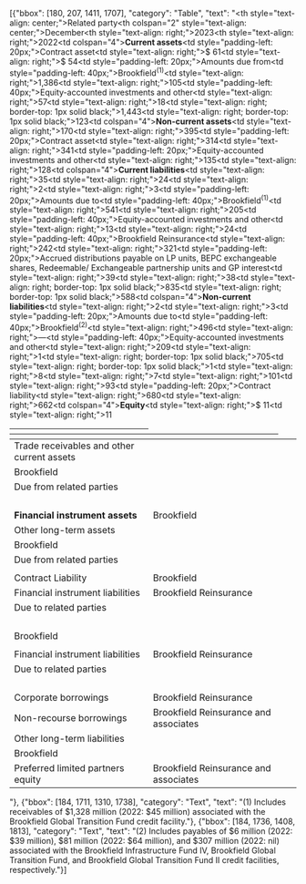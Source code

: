 [{"bbox": [180, 207, 1411, 1707], "category": "Table", "text": "<table><thead><tr><th></th><th style=\"text-align: center;\">Related party</th><th colspan=\"2\" style=\"text-align: center;\">December</th></tr><tr><th></th><th></th><th style=\"text-align: right;\">2023</th><th style=\"text-align: right;\">2022</th></tr></thead><tbody><tr><td colspan=\"4\"><strong>Current assets</strong></td></tr><tr><td>Trade receivables and other current assets</td><td></td><td></td><td></td></tr><tr><td style=\"padding-left: 20px;\">Contract asset</td><td>Brookfield</td><td style=\"text-align: right;\">$ 61</td><td style=\"text-align: right;\">$ 54</td></tr><tr><td>Due from related parties</td><td></td><td></td><td></td></tr><tr><td style=\"padding-left: 20px;\">Amounts due from</td><td></td><td></td><td></td></tr><tr><td style=\"padding-left: 40px;\">Brookfield<sup>(1)</sup></td><td></td><td style=\"text-align: right;\">1,386</td><td style=\"text-align: right;\">105</td></tr><tr><td style=\"padding-left: 40px;\">Equity-accounted investments and other</td><td></td><td style=\"text-align: right;\">57</td><td style=\"text-align: right;\">18</td></tr><tr><td></td><td></td><td style=\"text-align: right; border-top: 1px solid black;\">1,443</td><td style=\"text-align: right; border-top: 1px solid black;\">123</td></tr><tr><td colspan=\"4\"><strong>Non-current assets</strong></td></tr><tr><td><strong>Financial instrument assets</strong></td><td>Brookfield</td><td style=\"text-align: right;\">170</td><td style=\"text-align: right;\">395</td></tr><tr><td>Other long-term assets</td><td></td><td></td><td></td></tr><tr><td style=\"padding-left: 20px;\">Contract asset</td><td>Brookfield</td><td style=\"text-align: right;\">314</td><td style=\"text-align: right;\">341</td></tr><tr><td>Due from related parties</td><td></td><td></td><td></td></tr><tr><td style=\"padding-left: 20px;\">Equity-accounted investments and other</td><td></td><td style=\"text-align: right;\">135</td><td style=\"text-align: right;\">128</td></tr><tr><td colspan=\"4\"><strong>Current liabilities</strong></td></tr><tr><td>Contract Liability</td><td>Brookfield</td><td style=\"text-align: right;\">35</td><td style=\"text-align: right;\">24</td></tr><tr><td>Financial instrument liabilities</td><td>Brookfield Reinsurance</td><td style=\"text-align: right;\">2</td><td style=\"text-align: right;\">3</td></tr><tr><td>Due to related parties</td><td></td><td></td><td></td></tr><tr><td style=\"padding-left: 20px;\">Amounts due to</td><td></td><td></td><td></td></tr><tr><td style=\"padding-left: 40px;\">Brookfield<sup>(1)</sup></td><td></td><td style=\"text-align: right;\">541</td><td style=\"text-align: right;\">205</td></tr><tr><td style=\"padding-left: 40px;\">Equity-accounted investments and other</td><td></td><td style=\"text-align: right;\">13</td><td style=\"text-align: right;\">24</td></tr><tr><td style=\"padding-left: 40px;\">Brookfield Reinsurance</td><td></td><td style=\"text-align: right;\">242</td><td style=\"text-align: right;\">321</td></tr><tr><td style=\"padding-left: 20px;\">Accrued distributions payable on LP units, BEPC exchangeable shares, Redeemable/ Exchangeable partnership units and GP interest</td><td>Brookfield</td><td style=\"text-align: right;\">39</td><td style=\"text-align: right;\">38</td></tr><tr><td></td><td></td><td style=\"text-align: right; border-top: 1px solid black;\">835</td><td style=\"text-align: right; border-top: 1px solid black;\">588</td></tr><tr><td colspan=\"4\"><strong>Non-current liabilities</strong></td></tr><tr><td>Financial instrument liabilities</td><td>Brookfield Reinsurance</td><td style=\"text-align: right;\">2</td><td style=\"text-align: right;\">3</td></tr><tr><td>Due to related parties</td><td></td><td></td><td></td></tr><tr><td style=\"padding-left: 20px;\">Amounts due to</td><td></td><td></td><td></td></tr><tr><td style=\"padding-left: 40px;\">Brookfield<sup>(2)</sup></td><td></td><td style=\"text-align: right;\">496</td><td style=\"text-align: right;\">—</td></tr><tr><td style=\"padding-left: 40px;\">Equity-accounted investments and other</td><td></td><td style=\"text-align: right;\">209</td><td style=\"text-align: right;\">1</td></tr><tr><td></td><td></td><td style=\"text-align: right; border-top: 1px solid black;\">705</td><td style=\"text-align: right; border-top: 1px solid black;\">1</td></tr><tr><td>Corporate borrowings</td><td>Brookfield Reinsurance</td><td style=\"text-align: right;\">8</td><td style=\"text-align: right;\">7</td></tr><tr><td>Non-recourse borrowings</td><td>Brookfield Reinsurance and associates</td><td style=\"text-align: right;\">101</td><td style=\"text-align: right;\">93</td></tr><tr><td>Other long-term liabilities</td><td></td><td></td><td></td></tr><tr><td style=\"padding-left: 20px;\">Contract liability</td><td>Brookfield</td><td style=\"text-align: right;\">680</td><td style=\"text-align: right;\">662</td></tr><tr><td colspan=\"4\"><strong>Equity</strong></td></tr><tr><td>Preferred limited partners equity</td><td>Brookfield Reinsurance and associates</td><td style=\"text-align: right;\">$ 11</td><td style=\"text-align: right;\">11</td></tr></tbody></table>"}, {"bbox": [184, 1711, 1310, 1738], "category": "Text", "text": "(1) Includes receivables of $1,328 million (2022: $45 million) associated with the Brookfield Global Transition Fund credit facility."}, {"bbox": [184, 1736, 1408, 1813], "category": "Text", "text": "(2) Includes payables of $6 million (2022: $39 million), $81 million (2022: $64 million), and $307 million (2022: nil) associated with the Brookfield Infrastructure Fund IV, Brookfield Global Transition Fund, and Brookfield Global Transition Fund II credit facilities, respectively."}]